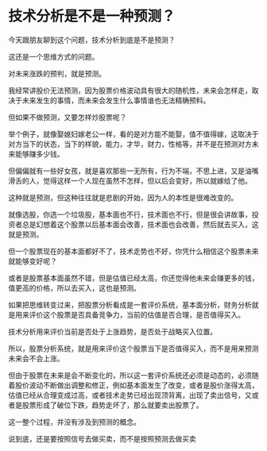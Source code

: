 # 技术分析是不是一种预测？
[url]: (https://t.zsxq.com/qNvZbie)

今天跟朋友聊到这个问题，技术分析到底是不是预测？

这还是一个思维方式的问题。

对未来涨跌的预判，就是预测。

我经常讲股价无法预测，因为股票价格波动具有很大的随机性，未来会怎样走，取决于未来发生的事情，而未来会发生什么事情谁也无法精确预料。

但如果不做预测，又要怎样炒股票呢？

举个例子，就像娶媳妇嫁老公一样，看的是对方能不能娶，值不值得嫁，这取决于对方当下的状态，当下的样貌，能力，才华，财力，性格等，并不是在预测对方未来能够赚多少钱。

但偏偏就有一些好女孩，就是喜欢那些一无所有，行为不端，不思上进，又是油嘴滑舌的人，觉得这样一个人现在虽然不怎样，但以后会变好，所以就嫁给了他。

这种就是预测，但这种往往就是悲剧的开始，因为人的本性是很难改变的。

就像选股，你选一个垃圾股，基本面也不行，技术面也不行，但是很会讲故事，投资者总是幻想着这个股票以后基本面会改善，技术面也会改善，然后就去买入，这就是预测。

但一个股票现在的基本面都好不了，技术走势也不好，你凭什么相信这个股票未来就能够变好呢？

或者是股票基本面虽然不错，但是估值已经太高，你还觉得他未来会赚更多的钱，值更高的价格，所以去买入，这也是预测。

如果把思维转变过来，把股票分析看成是一套评价系统，基本面分析，财务分析就是用来评价这个股票是否具备竞争力，当前的估值是否合理，是否值得买入。

技术分析用来评价当前是否处于上涨趋势，是否处于战略买入位置。

所以，股票分析系统，就是用来评价这个股票当下是否值得买入，而不是用来预测未来会不会上涨。

但由于股票在未来是会不断变化的，所以这一套评价系统还必须是动态的，必须随着股价波动不断做出调整和修正，例如基本面发生了改变，或者是股价涨得太高，估值已经从合理变成过高，或者技术走势已经出现顶背离，出现了卖出信号，又或者是股票形成了破位下跌，趋势走坏了，那么就要卖出股票了。

这一整个过程，并没有涉及到预测的概念。

说到底，还是要按照信号去做买卖，而不是按照预测去做买卖